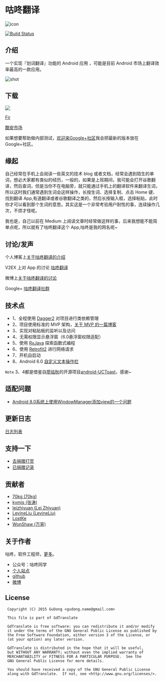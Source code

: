 # 咕咚翻译
![icon](/app/src/main/res/mipmap-xxxhdpi/ic_launcher.png "")

[![Build Status](https://travis-ci.org/maoruibin/TranslateApp.svg?branch=master)](https://travis-ci.org/maoruibin/TranslateApp)

## 介绍
一个实现『划词翻译』功能的 Android 应用 ，可能是目前 Android 市场上翻译效率最高的一款应用。

![shot](https://upload-images.jianshu.io/upload_images/588640-bb21211def7c14a3.gif?imageMogr2/auto-orient/strip|imageView2/2/w/393/format/webp)



## 下载

<a href="https://play.google.com/store/apps/details?id=name.gudong.translate" target="_blank" alt="Google Paly"><img src="http://7xr9gx.com1.z0.glb.clouddn.com/icon_google_play_brand.png"/></a>

[Fir](http://fir.im/gdTranslater)

[酷安市场](http://www.coolapk.com/apk/name.gudong.translate)

如果想要帮助做内部测试，[欢迎来Google+社区](https://plus.google.com/u/1/communities/111919086388322816251)我会把最新的版本放在 Google+社区。

## 缘起
自己经常在手机上会阅读一些英文的技术 blog 或者文档，经常会遇到陌生的单词，想必大家都有类似的经历，一般的，如果是上班期间，我可能会打开谷歌翻译，然后查词，但是当你不在电脑旁，就只能通过手机上的翻译软件来翻译生词，所以这时我们通常遇到生词会这样操作，长按生词、选择复制、点击 Home 键、找到翻译 App,有道翻译或者谷歌翻译之类的，然后长按输入框，选择粘贴，此时你才可以看到那个生词的意思。其实这是一个非常考验用户耐性的事，连续操作几次，不烦才怪呢。

我也是，自己以前在 Medium 上阅读文章时经常做这样的事，后来我想能不能简单点呢，所以就有了咕咚翻译这个 App,咕咚是我的网名呢~

## 讨论/发声

个人博客上[关于咕咚翻译的介绍](http://gudong.name/product/2016/02/26/gudong_translate.html)

V2EX 上对 App 的讨论 [咕咚翻译](https://www.v2ex.com/t/259288#reply69)

微博上[关于咕咚翻译的讨论](http://weibo.com/1874136301/Dkrpm8sWn?type=comment#_rnd1456976705834)

Google+ [咕咚翻译社群](https://plus.google.com/u/1/communities/111919086388322816251)


## 技术点

* 1、全程使用 [Dagger2](https://github.com/google/dagger) 对项目进行类依赖管理
* 2、项目使用标准的 MVP 架构，[关于 MVP 的一篇博客](http://gudong.name/advanced/2015/11/23/gank_mvp_introduce.html)
* 3、实现对粘贴板的监听以及访问
* 4、无需权限显示悬浮窗（6.0悬浮窗权限适配）
* 5、使用 [RxJava](https://github.com/ReactiveX/RxJava) 探索函数式编程
* 6、使用 [Retrofit2](https://github.com/square/retrofit) 进行网络请求
* 7、开机自启动
* 8、Android 6.0 [自定义文本操作栏](http://www.jianshu.com/p/40e84359d683)


`Note` 3、4都是借鉴自[廖祜秋](https://github.com/liaohuqiu/)的开源项目[android-UCToast](https://github.com/liaohuqiu/android-UCToast)，感谢~

## 适配问题

- [Android 8.0系统上使用WindowManager添加view的一个问题](https://juejin.im/entry/5a3a0ca75188257d391d30ac)

## 更新日志
[日志列表](./doc/Changelog.md)

## 支持一下
* [去捐赠打赏](http://gudong.name/vdonate/)
* [已捐赠记录](http://gudong.name/1990/03/01/list_pay.html)

## 贡献者

* [70kg \(70kg\)](https://github.com/70kg)
* [kymjs \(张涛\)](https://github.com/kymjs)
* [leizhiyuan \(Lei Zhiyuan\)](https://github.com/leizhiyuan)
* [LevineLiu \(LevineLiu\)](https://github.com/LevineLiu)
* [LostKe](https://github.com/LostKe)
* [WonShaw \(万宵\)](https://github.com/WonShaw)

## 关于作者

咕咚，软件工程师，[更多](http://gudong.name/about)。

* 公众号：咕咚同学
* [个人站点](http://gudong.name)
* [github](https://github.com/maoruibin)
* [微博](http://weibo.com/u/1874136301)

## License
 
     Copyright (C) 2015 GuDong <gudong.name@gmail.com>
   
     This file is part of GdTranslate
   
     GdTranslate is free software: you can redistribute it and/or modify
     it under the terms of the GNU General Public License as published by
     the Free Software Foundation, either version 3 of the License, or
     (at your option) any later version.
   
     GdTranslate is distributed in the hope that it will be useful,
     but WITHOUT ANY WARRANTY; without even the implied warranty of
     MERCHANTABILITY or FITNESS FOR A PARTICULAR PURPOSE.  See the
     GNU General Public License for more details.
   
     You should have received a copy of the GNU General Public License
     along with GdTranslate.  If not, see <http://www.gnu.org/licenses/>.


